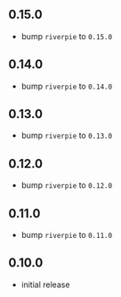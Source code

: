 ## 0.15.0

- bump `riverpie` to `0.15.0`

## 0.14.0

- bump `riverpie` to `0.14.0`

## 0.13.0

- bump `riverpie` to `0.13.0`

## 0.12.0

- bump `riverpie` to `0.12.0`

## 0.11.0

- bump `riverpie` to `0.11.0`

## 0.10.0

- initial release
